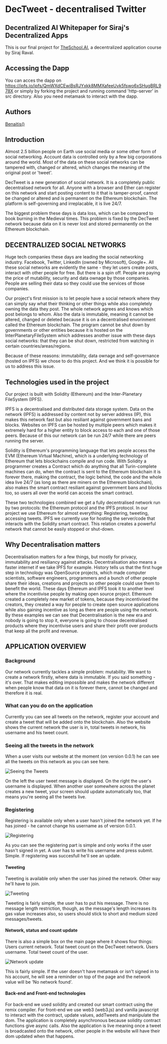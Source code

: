 # DecTweet - decentralised Twitter
## Decentralized AI Whitepaper for Siraj's Decentralized Apps


This is our final project for [TheSchool.AI](https://www.theschool.ai), a decentralized application course by Siraj Raval.
## Accessing the Dapp
You can acces the dapp on https://ipfs.io/ipfs/QmWXdCEwjBsRJYxkk8MMXafeeUvk5fswo6xSHugBRL978X or simply by forking the project and running command 'http-server' in src directory. Also you need metamask to interact with the dapp.

## Authors
[Benaitis()](https://www.github.com/benaitis)

## Introduction

Almost 2.5 billion people on Earth use social media or some other form of social networking. Account data is controlled only by a few big corporations around the world. Most of the data on these social networks can be tampered with, changed or altered, which changes the meaning of the original post or 'tweet'.

DecTweet is a new generation of social network. It is a completely public decentralised network for all. Anyone with a browser and Ether can register on this network and start posting content to it that is tamper-proof, cannot be changed or altered and is permanent on the Ethereum blockchain. The platform is self-governing and irreplacable, it is live 24/7. 

The biggest problem these days is data loss, which can be compared to book burning in the Medieval times. This problem is fixed by the DecTweet network because data on it is never lost and stored permanently on the Ethereum blockchain.

## DECENTRALIZED SOCIAL NETWORKS

Huge tech companies these days are leading the social networking industry. Facebook, Twitter, LinkedIn (owned by Microsoft), Google+. All these social networks are evidently the same - they let users create posts, interact with other people for free. But there is a spin off. People are paying the price of mutability, security and data ownage by those companies. People are selling their data so they could use the services of those companies.

Our project's first mission is to let people have a social network where they can simply say what their thinking or other things while also completely owning the data they post. The whole network agrees and knows which post belongs to whom. Also the data is immutable, meaning it cannot be altered, changed or deleted because it is on a decentralised envorinment called the Ethereum blockchain. The program cannot be shut down by governments or other entities because it is hosted on the InterPlanetaryFileSystem which addresses another issue with these days social networks: that they can be shut down, restricted from watching in certain countries/areas/regions.

Because of these reasons: immutability, data ownage and self-governance (hosted on IPFS) we chose to do this project. And we think it is possible for us to address this issue.

## Technologies used in the project

Our project is built with Solidity (Ethereum) and the Inter-Planetary FileSystem (IPFS).

IPFS is a decentralised and distributed data storage system. Data on the network (IPFS) is addressed by content not by server address (IP), this makes this network fast but also resiliant against government bans and blocks. Websites on IPFS can be hosted by multiple peers which makes it extremely hard for a higher entity to block access to each and one of those peers. Because of this our network can be run 24/7 while there are peers running the server.

Solidity is Ethereum's programming language that lets people access the EVM (Ethereum Virtual Machine), which is a underlying technology of Ethereum that lets blockchains compile and run code. With Solidity a programmer creates a Contract which do anything that all Turin-complete machines can do, when the contract is sent to the Ethereum blockchain it is forever there, making the contract, the logic behind, the code and the whole idea live 24/7 (as long as there are miners on the Ethereum blockchain), also makes the smart contract resiliant against government bans and blocks too, so users all over the world can access the smart contract.

These two technologies combined we get a fully decentralised network run by two protocols: the Ethereum protocol and the IPFS protocol. 
In our project we use Ethereum for almost everything: Registering, tweeting, accessing tweets. 
IPFS we currently use for hosting the server/code that interacts with the Solidity smart contract.
This relation creates a powerful network that cannot be easily stopped or shut-down. 

## Why Decentralisation matters

Decentralisation matters for a few things, but mostly for privacy, immutability and resiliancy against attacks. Decentralisation also means a faster internet if we take IPFS for example. History tells us that the first huge step in technology was OpenSource projects, which made computer scientists, software engineers, programmers and a bunch of other people share their ideas, creations and projects so other people could use them to benefit the world.
These days Ethereum and IPFS took it to another level where the incentivise people by making open source project. Ethereum created a completely new market of tokens, because they incentivised the creators, they created a way for people to create open source applications while also gaining incentive as long as there are people using the network.
By these examples we can see that Decentralisation is the new era and nobody is going to stop it, everyone is going to choose decentralised products where they incentivise users and share their profit over products that keep all the profit and revenue. 

## APPLICATION OVERVIEW
### Background

Our network currently tackles a simple problem: mutability. We want to create a network firstly, where data is immutable. If you said something - it's over. That makes editing impossible and makes the network different when people know that data on it is forever there, cannot be changed and therefore it is real.

### What can you do on the application

Currently you can see all tweets on the network, register your account and create a tweet that will be added onto the blockchain. Also the website shows the current network the user is in, total tweets in network, his username and his tweet count.

### Seeing all the tweets in the network

When a user visits our website at the moment (on version 0.0.1) he can see all the tweets on this network as you can see here.

![Seeing the Tweets](https://imgur.com/2bbhy6d.png)

On the left the user tweet message is displayed. On the right the user's username is displayed. When another user somewhere across the planet creates a new tweet, your screen should update automatically too, that means you're seeing all the tweets live.

### Registering

Registering is available only when a user hasn't joined the network yet. If he has joined - he cannot change his username as of version 0.0.1.

![Registering](https://imgur.com/2CZdp16.png)

As you can see the registering part is simple and only works if the user hasn't signed in yet. A user has to write his username and press submit. Simple. If registering was succesfull he'll see an update.

#### Tweeting

Tweeting is available only when the user has joined the network. Other way he'll have to join. 

![Tweeting](https://imgur.com/YESomic.png)

Tweeting is fairly simple, the user has to put his message. There is no message length restriction, though, as the message's length increases its gas value increases also, so users should stick to short and medium sized messages/tweets.


#### Network, status and count update

There is also a simple box on the main page where it shows four things:
Users current network.
Total tweet count on the DecTweet network.
Users username.
Total tweet count of the user.

![Network update](https://imgur.com/7ZITgYT.png)

This is fairly simple. If the user doesn't have metamask or isn't signed in to his account, he will see a reminder on top of the page and the network value will be 'No network found'. 

#### Back-end and Front-end technologies

For back-end we used solidity and created our smart contract using the remix compiler. For front-end we use web3 (web3.js) and vanilla javascript to interact with the contract, update values, addTweets and manipulate the dom. The application is completely asynchronous because solidity contract functions give async calls. Also the application is live meaning once a tweet is broadcasted onto the network, other people in the website will have their dom updated when that happens.



